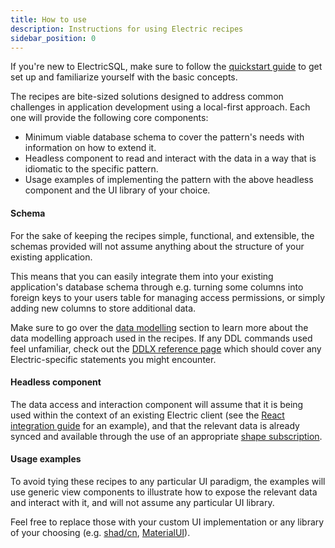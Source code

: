 ```yaml
---
title: How to use
description: Instructions for using Electric recipes
sidebar_position: 0
---
```


If you're new to ElectricSQL, make sure to follow the [quickstart guide](../quickstart/index.md) to get set up and familiarize yourself with the basic concepts.

The recipes are bite-sized solutions designed to address common challenges in application development using a local-first approach. Each one will provide the following core components:

- Minimum viable database schema to cover the pattern's needs with information on how to extend it.
- Headless component to read and interact with the data in a way that is idiomatic to the specific pattern.
- Usage examples of implementing the pattern with the above headless component and the UI library of your choice.

#### Schema

For the sake of keeping the recipes simple, functional, and extensible, the schemas provided will not assume anything about the structure of your existing application.

This means that you can easily integrate them into your existing application's database schema through e.g. turning some columns into foreign keys to your users table for managing access permissions, or simply adding new columns to store additional data.

Make sure to go over the [data modelling](../usage/data-modelling/index.md) section to learn more about the data modelling approach used in the recipes. If any DDL commands used feel unfamiliar, check out the [DDLX reference page](../api/ddlx.md) which should cover any Electric-specific statements you might encounter.

#### Headless component

The data access and interaction component will assume that it is being used within the context of an existing Electric client (see the [React integration guide](../integrations/frontend/react) for an example), and that the relevant data is already synced and available through the use of an appropriate [shape subscription](../usage/data-access/shapes).

#### Usage examples

To avoid tying these recipes to any particular UI paradigm, the examples will use generic view components to illustrate how to expose the relevant data and interact with it, and will not assume any particular UI library.

Feel free to replace those with your custom UI implementation or any library of your choosing (e.g. [shad/cn](https://ui.shadcn.com/), [MaterialUI](https://mui.com/material-ui/)).